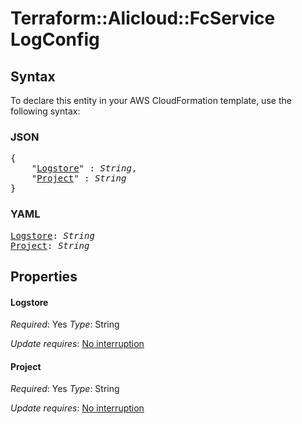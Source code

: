 # Terraform::Alicloud::FcService LogConfig

## Syntax

To declare this entity in your AWS CloudFormation template, use the following syntax:

### JSON

<pre>
{
    "<a href="#logstore" title="Logstore">Logstore</a>" : <i>String</i>,
    "<a href="#project" title="Project">Project</a>" : <i>String</i>
}
</pre>

### YAML

<pre>
<a href="#logstore" title="Logstore">Logstore</a>: <i>String</i>
<a href="#project" title="Project">Project</a>: <i>String</i>
</pre>

## Properties

#### Logstore

_Required_: Yes
_Type_: String

_Update requires_: [No interruption](https://docs.aws.amazon.com/AWSCloudFormation/latest/UserGuide/using-cfn-updating-stacks-update-behaviors.html#update-no-interrupt)

#### Project

_Required_: Yes
_Type_: String

_Update requires_: [No interruption](https://docs.aws.amazon.com/AWSCloudFormation/latest/UserGuide/using-cfn-updating-stacks-update-behaviors.html#update-no-interrupt)

